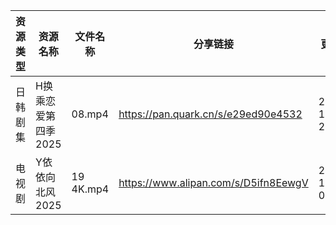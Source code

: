 | 资源类型 | 资源名称         | 文件名称      | 分享链接                                 | 更新时间                |
| ---- | ------------ | --------- | ------------------------------------ | ------------------- |
| 日韩剧集 | H换乘恋爱第四季2025 | 08.mp4    | https://pan.quark.cn/s/e29ed90e4532  | 2025-10-29 22:20:00 |
| 电视剧  | Y依依向北风2025   | 19 4K.mp4 | https://www.alipan.com/s/D5ifn8EewgV | 2025-10-29 08:04:07 |

